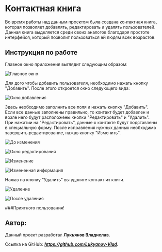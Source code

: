# Контактная книга
Во время работы над данным проектом была создана контактная книга, которая позволяет добавлять, редактировать и удалять  пользователей. Данная книга выделяется среди своих аналогов благодаря простоте интерфейся, который позволит пользоваться ей людям всех возрастов.



## Инструкция по работе
Главное окно приложения выглядит следующим образом:

![Главное окно](https://i.ibb.co/P6sr6Sj/screen37.png)

Для дого чтобы добавить пользователя, необходимо нажать кнопку "Добавить".
После этого откроется окно следующего вида:

![Окно добавления](https://i.ibb.co/WfJ28td/screen32.png)

Здесь необходимо заполнить все поля и нажать кнопку "Добавить". Если все данные заполнены правильно, то контакт будет добавлен и возле него будут расположены кнопки "Редактировать" и "Удалить". При нажатии на "Редактировать", данные о контакте будут подставлены в специальную форму. После исправления нужных данных необходимо завершить редактирование, нажав кнопку "Изменить".


![До изменения](https://i.ibb.co/VqcCYgq/screen34.png)

![Окно редактирования](https://i.ibb.co/7vGVHRh/screen33.png)

![Изменение](https://i.ibb.co/BBK3TtP/screen38.png)

![Измененная информация](https://i.ibb.co/26Zzhcw/screen35.png)

Нажав на кнопку "Удалить" вы удалите контакт из книги.

![Удаление](https://i.ibb.co/d0t9n04/screen39.png)

![После удаления](https://i.ibb.co/P6fydK2/screen36.png)

###Приятного пользования!

## Автор:

Данный проект разработал __Лукьянов Владислав__.

Ссылка на GitHub:  ___https://github.com/Lukyanov-Vlad___.

